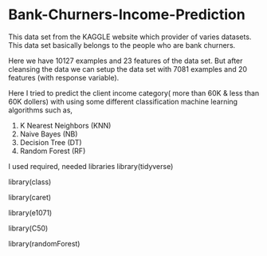 # Bank-Churners-Income-Prediction
This data set from the KAGGLE website which provider of varies datasets. This data set basically belongs to the people who are bank churners.

Here we have 10127 examples and 23 features of the data set. But after cleansing the data we can setup the data set with 7081 examples and 20 features (with response variable).

Here I tried to predict the client income category( more than 60K & less than 60K dollers) with using some different classification machine learning algorithms such as,
 1. K Nearest Neighbors (KNN) 
 2. Naive Bayes (NB) 
 3. Decision Tree (DT) 
 4. Random Forest (RF)

I used required, needed libraries 
library(tidyverse)

library(class)

library(caret)

library(e1071)

library(C50)

library(randomForest)
